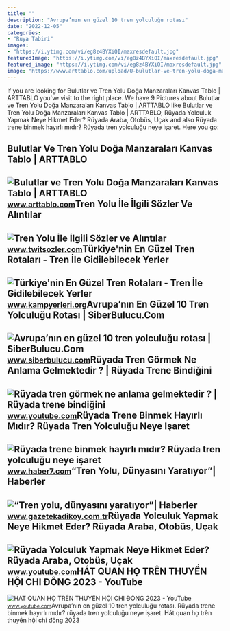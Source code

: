 ```yaml
---
title: ""
description: "Avrupa’nın en güzel 10 tren yolculuğu rotası"
date: "2022-12-05"
categories:
- "Ruya Tabiri"
images:
- "https://i.ytimg.com/vi/eg8z4BYXiQI/maxresdefault.jpg"
featuredImage: "https://i.ytimg.com/vi/eg8z4BYXiQI/maxresdefault.jpg"
featured_image: "https://i.ytimg.com/vi/eg8z4BYXiQI/maxresdefault.jpg"
image: "https://www.arttablo.com/upload/U-bulutlar-ve-tren-yolu-doga-manzaralari-kanvas-tablo1455356548-800.jpg"
---
```


If you are looking for Bulutlar ve Tren Yolu Doğa Manzaraları Kanvas Tablo | ARTTABLO you've visit to the right place. We have 9 Pictures about Bulutlar ve Tren Yolu Doğa Manzaraları Kanvas Tablo | ARTTABLO like Bulutlar ve Tren Yolu Doğa Manzaraları Kanvas Tablo | ARTTABLO, Rüyada Yolculuk Yapmak Neye Hikmet Eder? Rüyada Araba, Otobüs, Uçak and also Rüyada trene binmek hayırlı mıdır? Rüyada tren yolculuğu neye işaret. Here you go:

Bulutlar Ve Tren Yolu Doğa Manzaraları Kanvas Tablo | ARTTABLO
--------------------------------------------------------------

 ![Bulutlar ve Tren Yolu Doğa Manzaraları Kanvas Tablo | ARTTABLO](https://www.arttablo.com/upload/U-bulutlar-ve-tren-yolu-doga-manzaralari-kanvas-tablo1455356548-800.jpg) <small>www.arttablo.com</small>Tren Yolu İle İlgili Sözler Ve Alıntılar
----------------------------------------

 ![Tren Yolu İle İlgili Sözler ve Alıntılar](https://www.twitsozler.com/upload/photos/2021/08/G9BAvEKpHMyY4xemIQE7_07_b06f775e0abfdfb2b9e05f644d4aae8d_image.jpg) <small>www.twitsozler.com</small>Türkiye'nin En Güzel Tren Rotaları - Tren İle Gidilebilecek Yerler
------------------------------------------------------------------

 ![Türkiye'nin En Güzel Tren Rotaları - Tren İle Gidilebilecek Yerler](https://www.kampyerleri.org/wp-content/uploads/2021/11/turkiyenin-en-guzel-tren-rotalari-tren-ile-gidilebilecek-yerler.jpg) <small>www.kampyerleri.org</small>Avrupa’nın En Güzel 10 Tren Yolculuğu Rotası | SiberBulucu.Com
--------------------------------------------------------------

 ![Avrupa’nın en güzel 10 tren yolculuğu rotası | SiberBulucu.Com](https://cdn1.ntv.com.tr/gorsel/HbHFSsw3bEmi7fQAaAlw6Q.jpg?width=1200&mode=crop&scale=both) <small>www.siberbulucu.com</small>Rüyada Tren Görmek Ne Anlama Gelmektedir ? | Rüyada Trene Bindiğini
-------------------------------------------------------------------

 ![Rüyada tren görmek ne anlama gelmektedir ? | Rüyada trene bindiğini](https://i.ytimg.com/vi/eg8z4BYXiQI/maxresdefault.jpg) <small>www.youtube.com</small>Rüyada Trene Binmek Hayırlı Mıdır? Rüyada Tren Yolculuğu Neye Işaret
--------------------------------------------------------------------

 ![Rüyada trene binmek hayırlı mıdır? Rüyada tren yolculuğu neye işaret](https://i20.haber7.net/resize/1280x720/haber/haber7/photos/2021/52/ruyada_trenle_yolculuk_yapmak_hayirli_midir_ruyada_tren_gormek_neye_isaret_eder_1640846376_9616.jpg) <small>www.haber7.com</small>“Tren Yolu, Dünyasını Yaratıyor”| Haberler
------------------------------------------

 ![“Tren yolu, dünyasını yaratıyor”| Haberler](https://www.gazetekadikoy.com.tr/Uploads/gazetekadikoy.com.tr/haberler/200495576253251-img.jpg) <small>www.gazetekadikoy.com.tr</small>Rüyada Yolculuk Yapmak Neye Hikmet Eder? Rüyada Araba, Otobüs, Uçak
-------------------------------------------------------------------

 ![Rüyada Yolculuk Yapmak Neye Hikmet Eder? Rüyada Araba, Otobüs, Uçak](https://i.ytimg.com/vi/fCDjvDJUr4I/maxresdefault.jpg) <small>www.youtube.com</small>HÁT QUAN HỌ TRÊN THUYỀN HỘI CHI ĐÔNG 2023 - YouTube
---------------------------------------------------

 ![HÁT QUAN HỌ TRÊN THUYỀN HỘI CHI ĐÔNG 2023 - YouTube](https://i.ytimg.com/vi/LXy-jF4neyE/maxresdefault.jpg?sqp=-oaymwEmCIAKENAF8quKqQMa8AEB-AH-CYAC0AWKAgwIABABGGIgZShSMA8=&rs=AOn4CLACINe0VU-gEYESwZFKQkF4lYZ0Ug) <small>www.youtube.com</small>Avrupa’nın en güzel 10 tren yolculuğu rotası. Rüyada trene binmek hayırlı mıdır? rüyada tren yolculuğu neye işaret. Hát quan họ trên thuyền hội chi đông 2023
